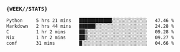 ### `{WEEK//STATS}` 
<!--START_SECTION:waka-->

```txt
Python     5 hrs 21 mins   ████████████░░░░░░░░░░░░░   47.46 %
Markdown   2 hrs 44 mins   ██████░░░░░░░░░░░░░░░░░░░   24.28 %
C          1 hr 2 mins     ██▒░░░░░░░░░░░░░░░░░░░░░░   09.28 %
Nix        1 hr 2 mins     ██▒░░░░░░░░░░░░░░░░░░░░░░   09.27 %
conf       31 mins         █░░░░░░░░░░░░░░░░░░░░░░░░   04.66 %
```

<!--END_SECTION:waka-->

